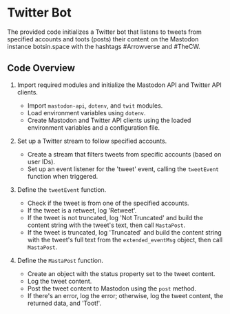 # Twitter Bot

The provided code initializes a Twitter bot that listens to tweets from specified accounts and toots (posts) their content on the Mastodon instance botsin.space with the hashtags #Arrowverse and #TheCW.

## Code Overview

1. Import required modules and initialize the Mastodon API and Twitter API clients.

   - Import `mastodon-api`, `dotenv`, and `twit` modules.
   - Load environment variables using `dotenv`.
   - Create Mastodon and Twitter API clients using the loaded environment variables and a configuration file.

2. Set up a Twitter stream to follow specified accounts.

   - Create a stream that filters tweets from specific accounts (based on user IDs).
   - Set up an event listener for the 'tweet' event, calling the `tweetEvent` function when triggered.

3. Define the `tweetEvent` function.

   - Check if the tweet is from one of the specified accounts.
   - If the tweet is a retweet, log 'Retweet'.
   - If the tweet is not truncated, log 'Not Truncated' and build the content string with the tweet's text, then call `MastaPost`.
   - If the tweet is truncated, log 'Truncated' and build the content string with the tweet's full text from the `extended_eventMsg` object, then call `MastaPost`.

4. Define the `MastaPost` function.

   - Create an object with the status property set to the tweet content.
   - Log the tweet content.
   - Post the tweet content to Mastodon using the `post` method.
   - If there's an error, log the error; otherwise, log the tweet content, the returned data, and 'Toot!'.
